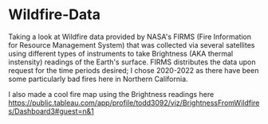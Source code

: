 # Wildfire-Data

Taking a look at Wildfire data provided by NASA's FIRMS (Fire Information for Resource Management System) that was collected via several satellites using different
types of instruments to take Brightness (AKA thermal instensity) readings of the Earth's surface. FIRMS distributes the data upon request for the time periods desired; I
chose 2020-2022 as there have been some particularly bad fires here in Northern California.

I also made a cool fire map using the Brightness readings here https://public.tableau.com/app/profile/todd3092/viz/BrightnessFromWildfires/Dashboard3#guest=n&1
